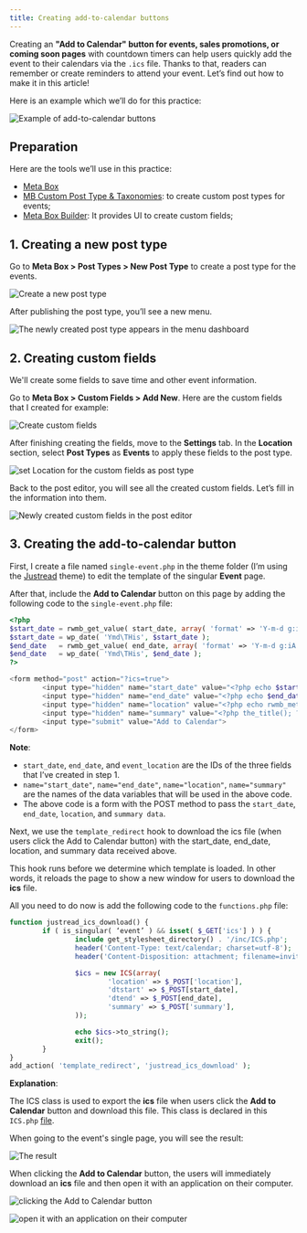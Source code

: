 ```yaml
---
title: Creating add-to-calendar buttons
---
```


Creating an **"Add to Calendar" button for events, sales promotions, or coming soon pages** with countdown timers can help users quickly add the event to their calendars via the `.ics` file. Thanks to that, readers can remember or create reminders to attend your event. Let’s find out how to make it in this article!

Here is an example which we’ll do for this practice:

![Example of add-to-calendar buttons](https://i.imgur.com/mO38pFO.png)

## Preparation

Here are the tools we’ll use in this practice:

* [Meta Box](https://metabox.io/)
* [MB Custom Post Type & Taxonomies](https://wordpress.org/plugins/mb-custom-post-type/): to create custom post types for events;
* [Meta Box Builder](https://metabox.io/plugins/meta-box-builder/): It provides UI to create custom fields;

## 1. Creating a new post type

Go to **Meta Box > Post Types > New Post Type** to create a post type for the events.

![Create a new post type](https://i.imgur.com/8iPsfQD.png)

After publishing the post type, you’ll see a new menu.

![The newly created post type appears in the menu dashboard](https://i.imgur.com/X6FQ62u.png)

## 2. Creating custom fields

We'll create some fields to save time and other event information.

Go to **Meta Box > Custom Fields > Add New**. Here are the custom fields that I created for example:

![Create custom fields](https://i.imgur.com/yq1dTER.png)

After finishing creating the fields, move to the **Settings** tab. In the **Location** section, select **Post Types** as **Events** to apply these fields to the post type.

![set Location for the custom fields as post type](https://i.imgur.com/nO6uBiw.png)

Back to the post editor, you will see all the created custom fields. Let’s fill in the information into them.

![Newly created custom fields in the post editor](https://i.imgur.com/UUyhiQq.png)

## 3. Creating the add-to-calendar button

First, I create a file named `single-event.php` in the theme folder (I’m using the [Justread](https://gretathemes.com/wordpress-themes/justread/) theme) to edit the template of the singular **Event** page.

After that, include the **Add to Calendar** button on this page by adding the following code to the `single-event.php` file:

```php
<?php
$start_date = rwmb_get_value( start_date, array( 'format' => 'Y-m-d g:iA' ) );
$start_date = wp_date( 'Ymd\THis', $start_date );
$end_date   = rwmb_get_value( end_date, array( 'format' => 'Y-m-d g:iA' ) );
$end_date   = wp_date( 'Ymd\THis', $end_date );
?>

<form method="post" action="?ics=true">
        <input type="hidden" name="start_date" value="<?php echo $start_date; ?>">
        <input type="hidden" name="end_date" value="<?php echo $end_date; ?>">
        <input type="hidden" name="location" value="<?php echo rwmb_meta( 'event_location' ); ?>">
        <input type="hidden" name="summary" value="<?php the_title(); ?>">
        <input type="submit" value="Add to Calendar">
</form>
```

**Note**:

* `start_date`, `end_date`, and `event_location` are the IDs of the three fields that I’ve created in step 1.
* `name="start_date"`, `name="end_date"`, `name="location"`, `name="summary"` are the names of the data variables that will be used in the above code.
* The above code is a form with the POST method to pass the `start_date`, `end_date`, `location`, and `summary data`.

Next, we use the `template_redirect` hook to download the ics file (when users click the Add to Calendar button) with the start_date, end_date, location, and summary data received above.

This hook runs before we determine which template is loaded. In other words, it reloads the page to show a new window for users to download the **ics** file.

All you need to do now is add the following code to the `functions.php` file:

```php
function justread_ics_download() {
        if ( is_singular( ‘event’ ) && isset( $_GET['ics'] ) ) {
                include get_stylesheet_directory() . '/inc/ICS.php';
                header('Content-Type: text/calendar; charset=utf-8');
                header('Content-Disposition: attachment; filename=invite.ics');

                $ics = new ICS(array(
                        'location' => $_POST['location'],
                        'dtstart' => $_POST[start_date],
                        'dtend' => $_POST[end_date],
                        'summary' => $_POST['summary'],
                ));

                echo $ics->to_string();
                exit();
        }
}
add_action( 'template_redirect', 'justread_ics_download' );
```

**Explanation**:

The ICS class is used to export the **ics** file when users click the **Add to Calendar** button and download this file. This class is declared in this `ICS.php` [file](https://github.com/wpmetabox/tutorials/blob/master/ics-calendar/ICS.php). 

When going to the event's single page, you will see the result:

![The result](https://i.imgur.com/vII8Oua.gif)

When clicking the **Add to Calendar** button, the users will immediately download an **ics** file and then open it with an application on their computer.

![clicking the Add to Calendar button](https://i.imgur.com/xYEYGiw.png)

![open it with an application on their computer](https://i.imgur.com/mO38pFO.png)

